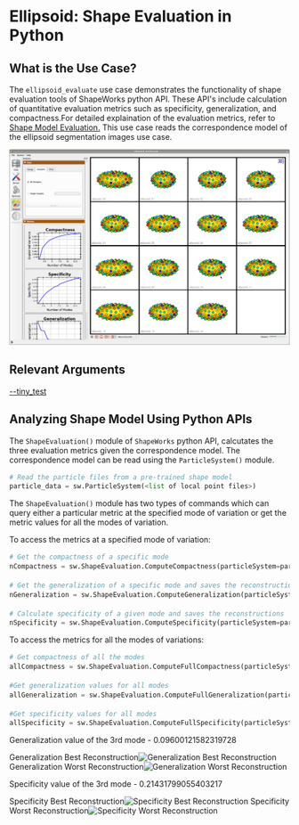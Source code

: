 # Ellipsoid: Shape Evaluation in Python

## What is the Use Case?

The `ellipsoid_evaluate` use case demonstrates the functionality of shape evaluation tools of ShapeWorks python API. These API's include calculation of quantitative evaluation metrics such as specificity, generalization, and compactness.For detailed explaination of the evaluation metrics, refer to [Shape Model Evaluation.](../../new/ssm-eval.md) 
This use case reads the correspondence model of the ellipsoid segmentation images use case.

![Ellipsoid Samples](../../img/use-cases/ellipsoids_samples.png)


## Relevant Arguments

[--tiny_test](../use-cases.md#-tiny_test)

## Analyzing Shape Model Using Python APIs
The `ShapeEvaluation()` module of `ShapeWorks` python API, calcutates the three evaluation metrics given the correspondence model. The correspondence model can be read using the `ParticleSystem()` module. 

```python
# Read the particle files from a pre-trained shape model
particle_data = sw.ParticleSystem(<list of local point files>)
```

The `ShapeEvaluation()` module has two types of commands which can query either a particular metric at the specified mode of variation or get the metric values for all the modes of variation. 

To access the metrics at a specified mode of variation:


```python
# Get the compactness of a specific mode 
nCompactness = sw.ShapeEvaluation.ComputeCompactness(particleSystem=particle_data,Modes=3)

# Get the generalization of a specific mode and saves the reconstructions
nGeneralization = sw.ShapeEvaluation.ComputeGeneralization(particleSystem=particle_data, nModes=3,saveTo=save_dir)

# Calculate specificity of a given mode and saves the reconstructions
nSpecificity = sw.ShapeEvaluation.ComputeSpecificity(particleSystem=particle_data, nModes=3,saveTo=save_dir)
```

To access the metrics for all the modes of variations:

```python
# Get compactness of all the modes
allCompactness = sw.ShapeEvaluation.ComputeFullCompactness(particleSystem=particle_data)

#Get generalization values for all modes
allGeneralization = sw.ShapeEvaluation.ComputeFullGeneralization(particleSystem=particle_data)

#Get specificity values for all modes
allSpecificity = sw.ShapeEvaluation.ComputeFullSpecificity(particleSystem=particle_data)
```
Generalization value of the 3rd mode -  0.09600121582319728

Generalization Best Reconstruction![Generalization Best Reconstruction](https://sci.utah.edu/~shapeworks/doc-resources/pngs/generalization_best_recon.png)
Generalization Worst Reconstruction![Generalization Worst Reconstruction](https://sci.utah.edu/~shapeworks/doc-resources/pngs/generalization_worst_recon.png)

Specificity value of the 3rd mode -  0.21431799055403217

Specificity Best Reconstruction![Specificity Best Reconstruction](https://sci.utah.edu/~shapeworks/doc-resources/pngs/specificity_best_recon.png)
Specificity Worst Reconstruction![Specificity Worst Reconstruction](https://sci.utah.edu/~shapeworks/doc-resources/pngs/specificity_worst_recon.png)